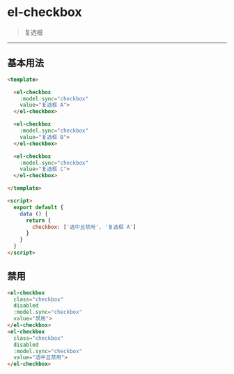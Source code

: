 # el-checkbox
> 复选框

-----------

<style>
  .checkbox {
    margin-right: 10px;
  }
</style>

## 基本用法

<div>
  <el-checkbox
    class="checkbox"
    :model.sync="checkbox"
    value="复选框 A">
  </el-checkbox>
  <el-checkbox
    class="checkbox"
    :model.sync="checkbox"
    value="复选框 B">
  </el-checkbox>
  <el-checkbox
    class="checkbox"
    :model.sync="checkbox"
    value="复选框 C">
  </el-checkbox>
</div>

```html
<template>

  <el-checkbox
    :model.sync="checkbox"
    value="复选框 A">
  </el-checkbox>

  <el-checkbox
    :model.sync="checkbox"
    value="复选框 B">
  </el-checkbox>

  <el-checkbox
    :model.sync="checkbox"
    value="复选框 C">
  </el-checkbox>

</template>

<script>
  export default {
    data () {
      return {
        checkbox: ['选中且禁用', '复选框 A']
      }
    }
  }
</script>
```

## 禁用

<div>
  <el-checkbox
    class="checkbox"
    disabled
    :model.sync="checkbox"
    value="禁用">
    </el-checkbox>
    <el-checkbox
    class="checkbox"
    disabled
    :model.sync="checkbox"
    value="选中且禁用">
    </el-checkbox>
</div>

```html
<el-checkbox
  class="checkbox"
  disabled
  :model.sync="checkbox"
  value="禁用">
</el-checkbox>
<el-checkbox
  class="checkbox"
  disabled
  :model.sync="checkbox"
  value="选中且禁用">
</el-checkbox>
```
